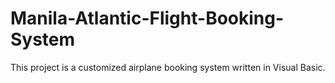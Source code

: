 # Manila-Atlantic-Flight-Booking-System
This project is a customized airplane booking system written in Visual Basic.
